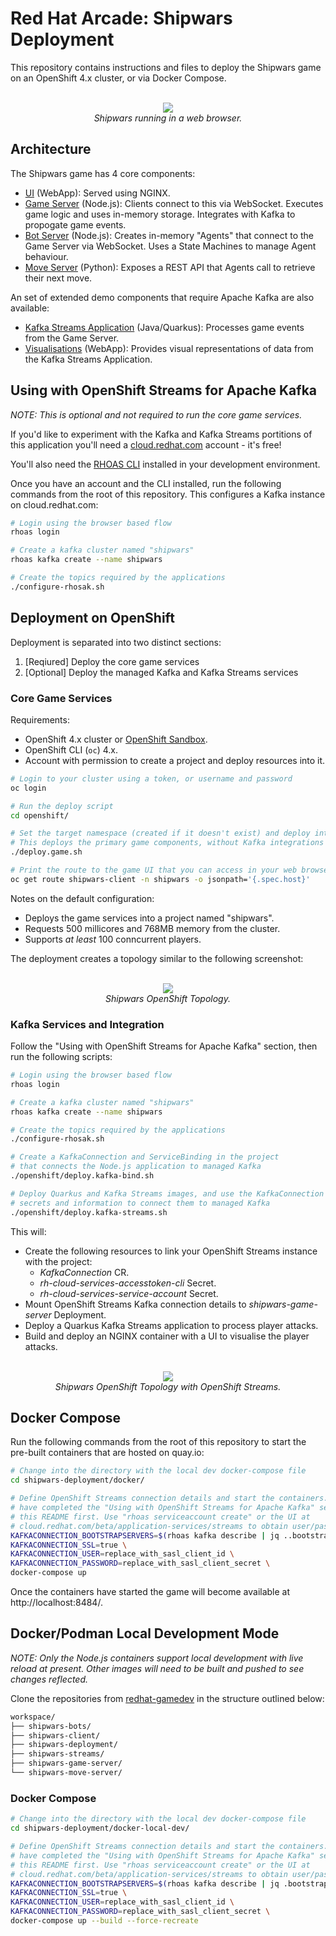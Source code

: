 # Red Hat Arcade: Shipwars Deployment

This repository contains instructions and files to deploy the Shipwars game on
an OpenShift 4.x cluster, or via Docker Compose.

<div align="center">
	<br>
    <img style="max-width: 400px;" src="images/shipwars.png"/>
	<br>
  <i>Shipwars running in a web browser.</i>
</div>

## Architecture

The Shipwars game has 4 core components:

* [UI](https://github.com/redhat-gamedev/shipwars-client) (WebApp): Served using NGINX.
* [Game Server](https://github.com/redhat-gamedev/shipwars-game-server) (Node.js): Clients connect to this via WebSocket. Executes game logic and uses in-memory storage. Integrates with Kafka to propogate game events.
* [Bot Server](https://github.com/redhat-gamedev/shipwars-bots) (Node.js): Creates in-memory "Agents" that connect to the Game Server via WebSocket. Uses a State Machines to manage Agent behaviour.
* [Move Server](https://github.com/redhat-gamedev/shipwars-move-server) (Python): Exposes a REST API that Agents call to retrieve their next move.

An set of extended demo components that require Apache Kafka are also available:

* [Kafka Streams Application](https://github.com/evanshortiss/shipwars-streams) (Java/Quarkus): Processes game events from the Game Server.
* [Visualisations](https://github.com/evanshortiss/shipwars-visualisations) (WebApp): Provides visual representations of data from the Kafka Streams Application.

## Using with OpenShift Streams for Apache Kafka

_NOTE: This is optional and not required to run the core game services._

If you'd like to experiment with the Kafka and Kafka Streams portitions of this
application you'll need a [cloud.redhat.com](https://cloud.redhat.com) account - it's free!

You'll also need the [RHOAS CLI](https://github.com/redhat-developer/app-services-guides/tree/main/rhoas-cli)
installed in your development environment.

Once you have an account and the CLI installed, run the following commands from
the root of this repository. This configures a Kafka instance on cloud.redhat.com:

```bash
# Login using the browser based flow
rhoas login

# Create a kafka cluster named "shipwars"
rhoas kafka create --name shipwars

# Create the topics required by the applications
./configure-rhosak.sh
```

## Deployment on OpenShift

Deployment is separated into two distinct sections:

1. [Reqiured] Deploy the core game services
1. [Optional] Deploy the managed Kafka and Kafka Streams services

### Core Game Services

Requirements:

* OpenShift 4.x cluster or [OpenShift Sandbox](https://developers.redhat.com/developer-sandbox).
* OpenShift CLI (`oc`) 4.x.
* Account with permission to create a project and deploy resources into it.

```bash
# Login to your cluster using a token, or username and password
oc login

# Run the deploy script
cd openshift/

# Set the target namespace (created if it doesn't exist) and deploy into it.
# This deploys the primary game components, without Kafka integrations
./deploy.game.sh

# Print the route to the game UI that you can access in your web browser over HTTPS
oc get route shipwars-client -n shipwars -o jsonpath='{.spec.host}'
```

Notes on the default configuration:

* Deploys the game services into a project named "shipwars".
* Requests 500 millicores and 768MB memory from the cluster.
* Supports *at least* 100 conncurrent players.

The deployment creates a topology similar to the following screenshot:


<div align="center">
	<br>
    <img style="max-width: 400px;" src="images/topology.png"/>
	<br>
  <i>Shipwars OpenShift Topology.</i>
</div>

### Kafka Services and Integration

Follow the "Using with OpenShift Streams for Apache Kafka" section, then run
the following scripts:

```bash
# Login using the browser based flow
rhoas login

# Create a kafka cluster named "shipwars"
rhoas kafka create --name shipwars

# Create the topics required by the applications
./configure-rhosak.sh

# Create a KafkaConnection and ServiceBinding in the project
# that connects the Node.js application to managed Kafka
./openshift/deploy.kafka-bind.sh

# Deploy Quarkus and Kafka Streams images, and use the KafkaConnection
# secrets and information to connect them to managed Kafka
./openshift/deploy.kafka-streams.sh
```

This will:

* Create the following resources to link your OpenShift Streams instance with the project:
    * *KafkaConnection* CR.
    * *rh-cloud-services-accesstoken-cli* Secret.
    * *rh-cloud-services-service-account* Secret.
* Mount OpenShift Streams Kafka connection details to *shipwars-game-server* Deployment.
* Deploy a Quarkus Kafka Streams application to process player attacks.
* Build and deploy an NGINX container with a UI to visualise the player attacks.


<div align="center">
	<br>
    <img style="max-width: 400px;" src="images/topology-with-streams.png"/>
	<br>
  <i>Shipwars OpenShift Topology with OpenShift Streams.</i>
</div>

## Docker Compose

Run the following commands from the root of this repository to start the
pre-built containers that are hosted on quay.io:

```bash
# Change into the directory with the local dev docker-compose file
cd shipwars-deployment/docker/

# Define OpenShift Streams connection details and start the containers. You must
# have completed the "Using with OpenShift Streams for Apache Kafka" section of
# this README first. Use "rhoas serviceaccount create" or the UI at
# cloud.redhat.com/beta/application-services/streams to obtain user/pass
KAFKACONNECTION_BOOTSTRAPSERVERS=$(rhoas kafka describe | jq ..bootstrap_server_host -r) \
KAFKACONNECTION_SSL=true \
KAFKACONNECTION_USER=replace_with_sasl_client_id \
KAFKACONNECTION_PASSWORD=replace_with_sasl_client_secret \
docker-compose up
```

Once the containers have started the game will become available at
http://localhost:8484/.

## Docker/Podman Local Development Mode

_NOTE: Only the Node.js containers support local development with live reload at present. Other images will need to be built and pushed to see changes reflected._

Clone the repositories from [redhat-gamedev](https://github.com/redhat-gamedev) in the structure outlined below:

```bash
workspace/
├── shipwars-bots/
├── shipwars-client/
├── shipwars-deployment/
├── shipwars-streams/
├── shipwars-game-server/
└── shipwars-move-server/
```

### Docker Compose

```bash
# Change into the directory with the local dev docker-compose file
cd shipwars-deployment/docker-local-dev/

# Define OpenShift Streams connection details and start the containers. You must
# have completed the "Using with OpenShift Streams for Apache Kafka" section of
# this README first. Use "rhoas serviceaccount create" or the UI at
# cloud.redhat.com/beta/application-services/streams to obtain user/pass
KAFKACONNECTION_BOOTSTRAPSERVERS=$(rhoas kafka describe | jq .bootstrap_server_host -r) \
KAFKACONNECTION_SSL=true \
KAFKACONNECTION_USER=replace_with_sasl_client_id \
KAFKACONNECTION_PASSWORD=replace_with_sasl_client_secret \
docker-compose up --build --force-recreate
```
